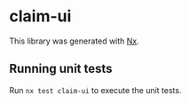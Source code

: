 # claim-ui

This library was generated with [Nx](https://nx.dev).

## Running unit tests

Run `nx test claim-ui` to execute the unit tests.
